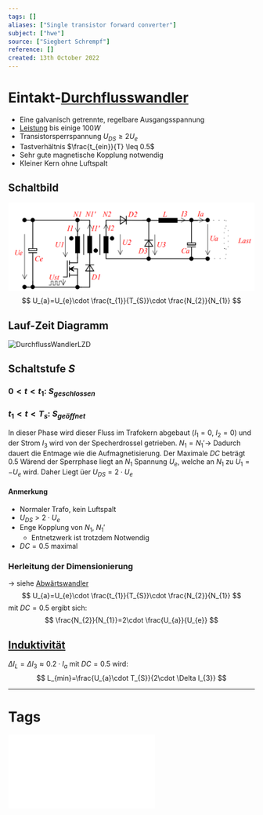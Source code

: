 ```yaml
---
tags: []
aliases: ["Single transistor forward converter"]
subject: ["hwe"]
source: ["Siegbert Schrempf"]
reference: []
created: 13th October 2022
---
```


# Eintakt-[Durchflusswandler](Durchflusswandler.md)
- Eine galvanisch getrennte, regelbare Ausgangsspannung
- [Leistung](Elektrische%20Leistung.md) bis einige $100W$
- Transistorsperrspannung $U_{DS} \geq 2U_{e}$
- Tastverhältnis $\frac{t_{ein}}{T} \leq 0.5$
- Sehr gute magnetische Kopplung notwendig
- Kleiner Kern ohne Luftspalt

## Schaltbild
![ET_DFW](../assets/ET_DFW.png)
$$
U_{a}=U_{e}\cdot \frac{t_{1}}{T_{S}}\cdot \frac{N_{2}}{N_{1}}
$$
## Lauf-Zeit Diagramm
![DurchflussWandlerLZD](DurchflussWandlerLZD.png)

## Schaltstufe  $S$

### $0<t<t_{1}$: $S_{geschlossen}$

### $t_{1}<t<T_{s}$: $S_{geöffnet}$
In dieser Phase wird dieser Fluss im Trafokern abgebaut ($I_{1}=0$, $I_{2} = 0$) und der Strom $I_{3}$ wird von der Specherdrossel getrieben.
$N_{1} = N_{1}'\rightarrow$ Dadurch dauert die Entmage wie die Aufmagnetisierung.
Der Maximale $DC$ beträgt $0.5$
Wärend der Sperrphase liegt an $N_{1}$ Spannung $U_{e}$, welche an $N_{1}$ zu $U_{1}=-U_{e}$ wird.
Daher Liegt üer $U_{DS}=2 \cdot U_{e}$
#### Anmerkung
- Normaler Trafo, kein Luftspalt
- $U_{DS}>2\cdot U_{e}$
- Enge Kopplung von $N_{1}$, $N_{1}'$
	- Entnetzwerk ist trotzdem Notwendig
- $DC=0.5$ maximal
### Herleitung der Dimensionierung
$\rightarrow$ siehe [Abwärtswandler](Buck%20Converter.md)
$$
U_{a}=U_{e}\cdot \frac{t_{1}}{T_{S}}\cdot \frac{N_{2}}{N_{1}}
$$
mit $DC=0.5$ ergibt sich:
$$
\frac{N_{2}}{N_{1}}=2\cdot \frac{U_{a}}{U_{e}}
$$
## [Induktivität](Induktivit%C3%A4ten.md)
$\Delta I_{L}=\Delta I_{3} \approx 0.2\cdot I_{a}$
mit $DC=0.5$ wird:
$$
L_{min}=\frac{U_{a}\cdot T_{S}}{2\cdot \Delta I_{3}}
$$



---
# Tags
![Schaltnetzteile_Schmidt-Walter](Schaltnetzteile_Schmidt-Walter.pdf)